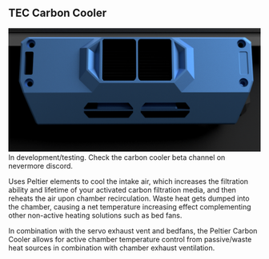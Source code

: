 ## TEC Carbon Cooler

![StealthMax V2](./Carbon_Cooler.png)
In development/testing. Check the carbon cooler beta channel on nevermore discord. 

Uses Peltier elements to cool the intake air, which increases the filtration ability and lifetime of your activated carbon filtration media, and then reheats the air upon chamber recirculation. Waste heat gets dumped into the chamber, causing a net temperature increasing effect complementing other non-active heating solutions such as bed fans.

In combination with the servo exhaust vent and bedfans, the Peltier Carbon Cooler allows for active chamber temperature control from passive/waste heat sources in combination with chamber exhaust ventilation.
